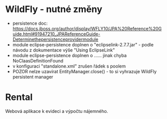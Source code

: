 
WildFly - nutné změny
=======
- persistence doc: https://docs.jboss.org/author/display/WFLY10/JPA%20Reference%20Guide.html#91947210_JPAReferenceGuide-Determinethepersistenceprovidermodule
- module eclipse-persistence doplnen o "eclipselink-2.7.7.jar" - podle návodu z dokumentace výše "Using EclipseLink"
- module eclipse-persistence doplnen o <dependencies>...<module name="javax.xml.bind.api"/>...</dependencies> jinak chyba NoClaasDefinitionFound
- v konfiguraci "standalone.xml" zrušen řádek s poolem 
- POZOR nelze uzavírat EntityManager.close() - to si vyhrazuje WildFly persistent manager

# Rental
Webová aplikace k evideci a výpočtu nájemného.

